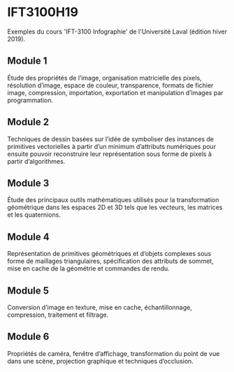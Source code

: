 # IFT3100H19

Exemples du cours 'IFT-3100 Infographie' de l'Université Laval (édition hiver 2019).

## Module 1

Étude des propriétés de l’image, organisation matricielle des pixels, résolution d’image, espace de couleur, transparence, formats de fichier image, compression, importation, exportation et manipulation d’images par programmation.

## Module 2

Techniques de dessin basées sur l’idée de symboliser des instances de primitives vectorielles à partir d’un minimum d’attributs numériques pour ensuite pouvoir reconstruire leur représentation sous forme de pixels à partir d’algorithmes.

## Module 3

Étude des principaux outils mathématiques utilisés pour la transformation géométrique dans les espaces 2D et 3D tels que les vecteurs, les matrices et les quaternions. 

## Module 4

Représentation de primitives géométriques et d’objets complexes sous forme de maillages triangulaires, spécification des attributs de sommet, mise en cache de la géométrie et commandes de rendu.

## Module 5

Conversion d’image en texture, mise en cache, échantillonnage, compression, traitement et filtrage.

## Module 6

Propriétés de caméra, fenêtre d’affichage, transformation du point de vue dans une scène, projection graphique et techniques d’occlusion.
